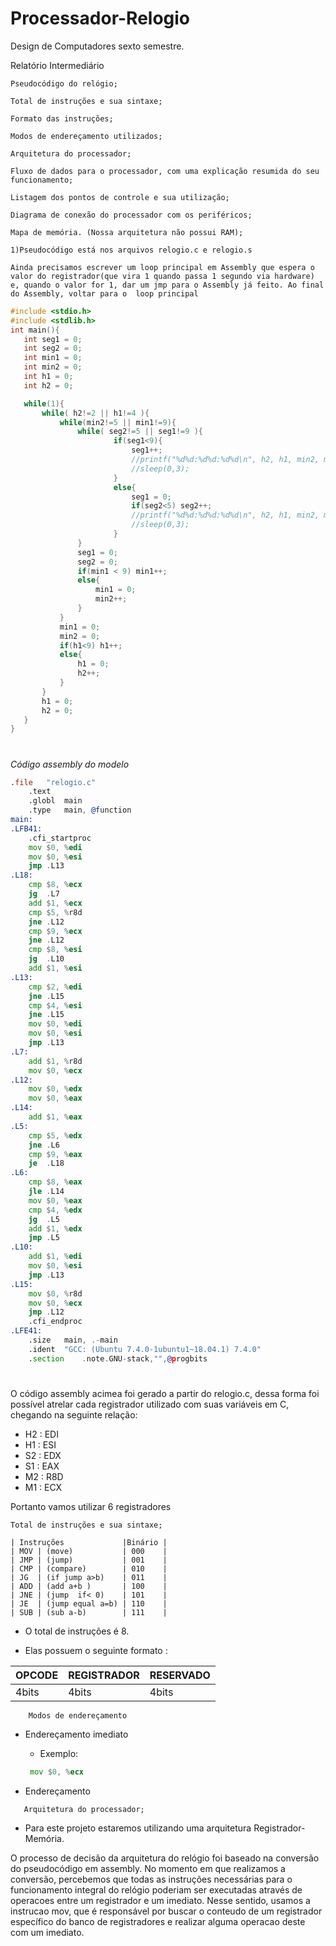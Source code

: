 # Processador-Relogio
Design de Computadores sexto semestre. 

Relatório Intermediário

    Pseudocódigo do relógio;

    Total de instruções e sua sintaxe;

    Formato das instruções;

    Modos de endereçamento utilizados;

    Arquitetura do processador;

    Fluxo de dados para o processador, com uma explicação resumida do seu funcionamento;

    Listagem dos pontos de controle e sua utilização;

    Diagrama de conexão do processador com os periféricos;

    Mapa de memória. (Nossa arquitetura não possui RAM); 


`` 1)Pseudocódigo está nos arquivos relogio.c e relogio.s ``

 ``Ainda precisamos escrever um loop principal em Assembly que espera o valor do registrador(que vira 1 quando passa 1 segundo via hardware) e, quando o valor for 1, dar um jmp para o Assembly já feito. Ao final do Assembly, voltar para o 
 loop principal ``

 ```c
 #include <stdio.h>
#include <stdlib.h>
int main(){
    int seg1 = 0;
    int seg2 = 0;
    int min1 = 0;
    int min2 = 0;
    int h1 = 0;
    int h2 = 0;

    while(1){
        while( h2!=2 || h1!=4 ){
            while(min2!=5 || min1!=9){
                while( seg2!=5 || seg1!=9 ){
                        if(seg1<9){
                            seg1++;
                            //printf("%d%d:%d%d:%d%d\n", h2, h1, min2, min1, seg2, seg1);
                            //sleep(0,3);
                        }
                        else{
                            seg1 = 0;
                            if(seg2<5) seg2++;
                            //printf("%d%d:%d%d:%d%d\n", h2, h1, min2, min1, seg2, seg1);
                            //sleep(0,3);
                        }
                }
                seg1 = 0;
                seg2 = 0;
                if(min1 < 9) min1++;
                else{
                    min1 = 0;
                    min2++;
                }
            }
            min1 = 0;
            min2 = 0;
            if(h1<9) h1++;
            else{
                h1 = 0;
                h2++;
            }
        }
        h1 = 0;
        h2 = 0;
    }
}
```
#
*Código assembly do modelo*

```asm
.file	"relogio.c"
	.text
	.globl	main
	.type	main, @function
main:
.LFB41:
	.cfi_startproc
	mov	$0, %edi
	mov	$0, %esi
	jmp	.L13
.L18:
	cmp	$8, %ecx
	jg	.L7
	add	$1, %ecx
	cmp	$5, %r8d
	jne	.L12
	cmp	$9, %ecx
	jne	.L12
	cmp	$8, %esi
	jg	.L10
	add	$1, %esi
.L13:
	cmp	$2, %edi
	jne	.L15
	cmp	$4, %esi
	jne	.L15
	mov	$0, %edi
	mov	$0, %esi
	jmp	.L13
.L7:
	add	$1, %r8d
	mov	$0, %ecx
.L12:
	mov	$0, %edx
	mov	$0, %eax
.L14:
	add	$1, %eax
.L5:
	cmp	$5, %edx
	jne	.L6
	cmp	$9, %eax
	je	.L18
.L6:
	cmp	$8, %eax
	jle	.L14
	mov	$0, %eax
	cmp	$4, %edx
	jg	.L5
	add	$1, %edx
	jmp	.L5
.L10:
	add	$1, %edi
	mov	$0, %esi
	jmp	.L13
.L15:
	mov	$0, %r8d
	mov	$0, %ecx
	jmp	.L12
	.cfi_endproc
.LFE41:
	.size	main, .-main
	.ident	"GCC: (Ubuntu 7.4.0-1ubuntu1~18.04.1) 7.4.0"
	.section	.note.GNU-stack,"",@progbits


 ```
 #
O código assembly acimea foi gerado a partir do relogio.c, dessa forma foi possível atrelar cada registrador utilizado com suas variáveis em C, chegando na seguinte relação:
* H2 : EDI
* H1 : ESI
* S2 : EDX
* S1 : EAX
* M2 : R8D
* M1 : ECX

Portanto vamos utilizar 6 registradores

``Total de instruções e sua sintaxe;``

    | Instruções             |Binário |
    | MOV | (move)           | 000    |
    | JMP | (jump)           | 001    |  
    | CMP | (compare)        | 010    |
    | JG  | (if jump a>b)    | 011    | 
    | ADD | (add a+b )       | 100    |
    | JNE | (jump  if< 0)    | 101    |
    | JE  | (jump equal a=b) | 110    |
    | SUB | (sub a-b)        | 111    |


* O total de instruções é 8. 

* Elas possuem o seguinte formato :

| OPCODE        | REGISTRADOR   | RESERVADO | 
| ------------- | ------------- | --------- |
| 4bits  | 4bits  | 4bits|


``     Modos de endereçamento ``

* Endereçamento imediato

    * Exemplo:
     ```asm
      mov $0, %ecx
     ```
* Endereçamento 




```    Arquitetura do processador; ```

* Para este projeto estaremos utilizando uma arquitetura Registrador-Memória.

O processo de decisão da arquitetura do relógio foi baseado na conversão do pseudocódigo em assembly. No momento em que realizamos a conversão, percebemos que todas as instruções necessárias para o funcionamento integral do relógio poderiam ser executadas através de operacoes entre um registrador e um imediato. Nesse sentido, usamos a instrucao mov, que é responsável por buscar o conteudo de um registrador específico do banco de registradores e realizar alguma operacao deste com um imediato.


     
